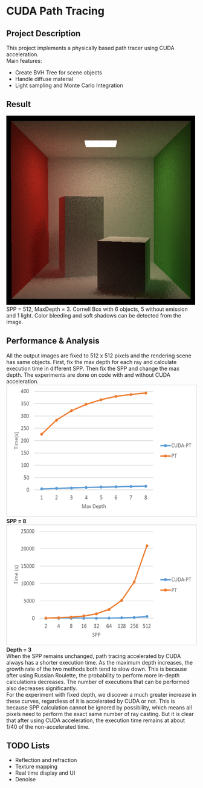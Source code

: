 # CUDA Path Tracing
## Project Description
This project implements a physically based path tracer using CUDA acceleration.  
Main features:  
- Create BVH Tree for scene objects
- Handle diffuse material
- Light sampling and Monte Carlo Integration

## Result
<img src="img/spp512_d3.png" width="500"  /> 
SPP = 512, MaxDepth = 3. Cornell Box with 6 objects, 5 without emission and 1 light. Color bleeding and soft shadows can be detected from the image.  

## Performance & Analysis
All the output images are fixed to 512 x 512 pixels and the rendering scene has same objects.
First, fix the max depth for each ray and calculate execution time in different SPP. Then fix the SPP and change the max depth. The experiments are done on code with  and without CUDA acceleration.  
<img src="img/fix_spp.png" height="350"  />  
**SPP = 8**  
<img src="img/fix_depth.png" height="320"  />  
**Depth = 3**  
When the SPP remains unchanged, path tracing accelerated by CUDA always has a shorter
execution time. As the maximum depth increases, the growth rate of the two methods both tend to slow down. This is because after using Russian Roulette, the probability to perform more in-depth calculations decreases. The number of executions that can be performed also decreases significantly.  
For the experiment with fixed depth, we discover a much greater increase in  these curves, regardless of it is accelerated by CUDA or not. This is because SPP calculation cannot be ignored by possibility, which means all pixels need to perform the exact same number of ray casting. But it is clear that after using CUDA acceleration, the execution
time remains at about 1/40 of the non-accelerated time.   

## TODO Lists
- Reflection and refraction
- Texture mapping
- Real time display and UI
- Denoise
